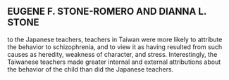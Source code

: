 ## EUGENE F. STONE-ROMERO AND DIANNA L. STONE

to the Japanese teachers, teachers in Taiwan were more likely to attribute the behavior to schizophrenia, and to view it as having resulted from such causes as heredity, weakness of character, and stress. Interestingly, the Taiwanese teachers made greater internal and external attributions about the behavior of the child than did the Japanese teachers.